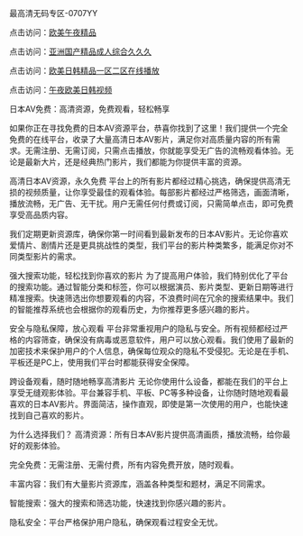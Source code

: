 最高清无码专区-0707YY

点击访问：<a href="https://vassv.pages.dev/">欧美午夜精品</a>

点击访问：<a href="https://gsd-agv.pages.dev/">亚洲国产精品成人综合久久久</a>

点击访问：<a href="https://gda-c7m.pages.dev/">欧美日韩精品一区二区在线播放</a>

点击访问：<a href="https://tfda.pages.dev/">午夜欧美日韩视频</a>

日本AV免费：高清资源，免费观看，轻松畅享

如果你正在寻找免费的日本AV资源平台，恭喜你找到了这里！我们提供一个完全免费的在线平台，收录了大量高清日本AV影片，满足你对高质量内容的所有需求。无需注册、无需订阅，只需点击播放，你就能享受无广告的流畅观看体验。无论是最新大片，还是经典热门影片，我们都能为你提供丰富的资源。

高清日本AV资源，永久免费
平台上的所有影片都经过精心挑选，确保提供高清无损的视频质量，让你享受最佳的观看体验。每部影片都经过严格筛选，画面清晰，播放流畅，无广告、无干扰。用户无需任何付费或订阅，只需简单点击，即可免费享受高品质内容。

我们定期更新资源库，确保你第一时间看到最新发布的日本AV影片。无论你喜欢爱情片、剧情片还是更具挑战性的类型，我们平台的影片种类繁多，能满足你对不同类型影片的需求。

强大搜索功能，轻松找到你喜欢的影片
为了提高用户体验，我们特别优化了平台的搜索功能。通过智能分类和标签，你可以根据演员、影片类型、更新日期等进行精准搜索。快速筛选出你想要观看的内容，不浪费时间在冗余的搜索结果中。我们的智能推荐系统也会根据你的观看历史，为你推荐更多感兴趣的影片。

安全与隐私保障，放心观看
平台非常重视用户的隐私与安全。所有视频都经过严格的内容筛查，确保没有病毒或恶意软件，用户可以放心观看。我们使用了最新的加密技术来保护用户的个人信息，确保每位观众的隐私不受侵犯。无论是在手机、平板还是PC上，使用我们平台时都能获得安全保障。

跨设备观看，随时随地畅享高清影片
无论你使用什么设备，都能在我们的平台上享受无缝观影体验。平台兼容手机、平板、PC等多种设备，让你随时随地观看最喜欢的日本AV影片。界面简洁，操作直观，即使是第一次使用的用户，也能快速找到自己喜欢的影片。

为什么选择我们？
高清资源：所有日本AV影片提供高清画质，播放流畅，给你最好的观影体验。

完全免费：无需注册、无需付费，所有内容免费开放，随时观看。

丰富内容：我们有大量影片资源库，涵盖各种类型和题材，满足不同需求。

智能搜索：强大的搜索和筛选功能，快速找到你感兴趣的影片。

隐私安全：平台严格保护用户隐私，确保观看过程安全无忧。

<span style="display:none;">[Canonical link]( https://github.com/na20250707/na8 ）</span>
